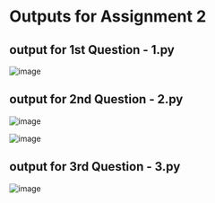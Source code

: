 # Outputs for Assignment 2

## output for 1st Question - 1.py
![image](https://user-images.githubusercontent.com/122483816/213359312-dc336a8f-9585-4544-9929-d710231921c3.png)

## output for 2nd Question - 2.py
![image](https://user-images.githubusercontent.com/122483816/213359385-397da324-2a36-494a-94f7-a9608b506597.png)

![image](https://user-images.githubusercontent.com/122483816/213359641-27151751-56d0-4488-b3f1-460127867222.png)


## output for 3rd Question - 3.py
![image](https://user-images.githubusercontent.com/122483816/213359449-609c5c94-4ed2-4ea3-88cb-dce6c72881cd.png)
